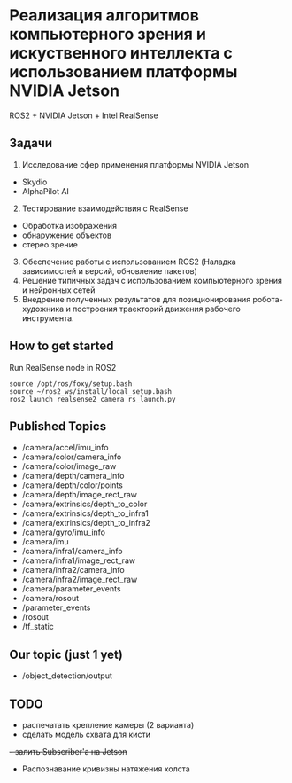 # Реализация алгоритмов компьютерного зрения и искуственного интеллекта с использованием платформы NVIDIA Jetson
ROS2 + NVIDIA Jetson + Intel RealSense

## Задачи
1. Исследование сфер применения платформы NVIDIA Jetson
- Skydio
- AlphaPilot AI
2. Тестирование взаимодействия с RealSense
- Обработка изображения
- обнаружение объектов
- стерео зрение
3. Обеспечение работы с использованием ROS2 (Наладка зависимостей и версий, обновление пакетов)
4. Решение типичных задач c использованием компьютерного зрения и нейронных сетей
5. Внедрение полученных результатов для позиционирования робота-художника и построения траекторий движения рабочего инструмента.

## How to get started
Run RealSense node in ROS2
```
source /opt/ros/foxy/setup.bash
source ~/ros2_ws/install/local_setup.bash
ros2 launch realsense2_camera rs_launch.py
```

## Published Topics
- /camera/accel/imu_info
- /camera/color/camera_info
- /camera/color/image_raw
- /camera/depth/camera_info
- /camera/depth/color/points
- /camera/depth/image_rect_raw
- /camera/extrinsics/depth_to_color
- /camera/extrinsics/depth_to_infra1
- /camera/extrinsics/depth_to_infra2
- /camera/gyro/imu_info
- /camera/imu
- /camera/infra1/camera_info
- /camera/infra1/image_rect_raw
- /camera/infra2/camera_info
- /camera/infra2/image_rect_raw
- /camera/parameter_events
- /camera/rosout
- /parameter_events
- /rosout
- /tf_static

## Our topic (just 1 yet)
- /object_detection/output


## TODO
- распечатать крепление камеры (2 варианта)
- сделать модель схвата для кисти

~~- залить Subscriber'а на Jetson~~
- Распознавание кривизны натяжения холста
